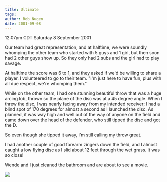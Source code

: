```yaml
---
title: Ultimate
tags: 
author: Rob Nugen
date: 2001-09-08
---
```


<title></title>
<p class=date>12:07pm CDT Saturday 8 September 2001</p>

<p>Our team had great representation, and at halftime, we were soundly
whomping the other team who started with 5 guys and 1 girl, but then
soon had 2 other guys show up.  So they only had 2 subs and the girl
had to play savage.</p>

<p>At halftime the score was 6 to 1, and they asked if we'd be willing
to share a player.  I volunteered to go to their team.  "I'm just here
to have fun, plus with all due respect, we're whomping them."</p>

<p>While on the other team, I had one stunning beautiful throw that
was a huge arcing lob, thrown so the plane of the disc was at a 45
degree angle.  When I threw the disc, I was nearly facing away from my
intended receiver; I had a blind spot of 170 degrees for almost a
second as I launched the disc.  As planned, it was way high and well
out of the way of anyone on the field and came down over the head of
the defender, who still tipped the disc and got the D.</p>

<p>So even though she tipped it away, I'm still calling my throw
great.</p>

<p>I had another couple of good forearm zingers down the field, and I
almost caught a low flying disc as I slid about 12 feet through the
wet grass.  It was so close!</p>

<p>Wende and I just cleaned the bathroom and are about to see a
movie.</p>

<p><img src='/images/rob/wL-ROB.gif'/></p>

